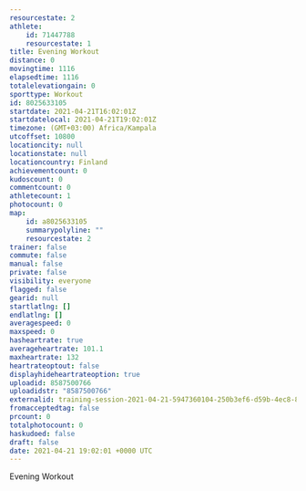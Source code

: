 ```yaml
---
resourcestate: 2
athlete:
    id: 71447788
    resourcestate: 1
title: Evening Workout
distance: 0
movingtime: 1116
elapsedtime: 1116
totalelevationgain: 0
sporttype: Workout
id: 8025633105
startdate: 2021-04-21T16:02:01Z
startdatelocal: 2021-04-21T19:02:01Z
timezone: (GMT+03:00) Africa/Kampala
utcoffset: 10800
locationcity: null
locationstate: null
locationcountry: Finland
achievementcount: 0
kudoscount: 0
commentcount: 0
athletecount: 1
photocount: 0
map:
    id: a8025633105
    summarypolyline: ""
    resourcestate: 2
trainer: false
commute: false
manual: false
private: false
visibility: everyone
flagged: false
gearid: null
startlatlng: []
endlatlng: []
averagespeed: 0
maxspeed: 0
hasheartrate: true
averageheartrate: 101.1
maxheartrate: 132
heartrateoptout: false
displayhideheartrateoption: true
uploadid: 8587500766
uploadidstr: "8587500766"
externalid: training-session-2021-04-21-5947360104-250b3ef6-d59b-4ec8-8d54-bdb4313c6f8d.fit
fromacceptedtag: false
prcount: 0
totalphotocount: 0
haskudoed: false
draft: false
date: 2021-04-21 19:02:01 +0000 UTC
---
```

Evening Workout